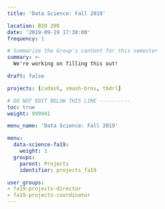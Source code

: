 ```yaml
---
title: 'Data Science: Fall 2019'

location: BIO 209
date: '2019-09-19 17:30:00'
frequency: 1

# Summarize the Group's content for this semester
summary: >-
  We're working on filling this out!

draft: false

projects: [cvdash, smash-bros, tbdrl]

# DO NOT EDIT BELOW THIS LINE ----------
toc: true
weight: 999941

menu_name: 'Data Science: Fall 2019'

menu:
  data-science-fa19:
    weight: 1
  groups:
    parent: Projects
    identifier: projects_fa19

user_groups:
- fa19-projects-director
- fa19-projects-coordinator
---
```

